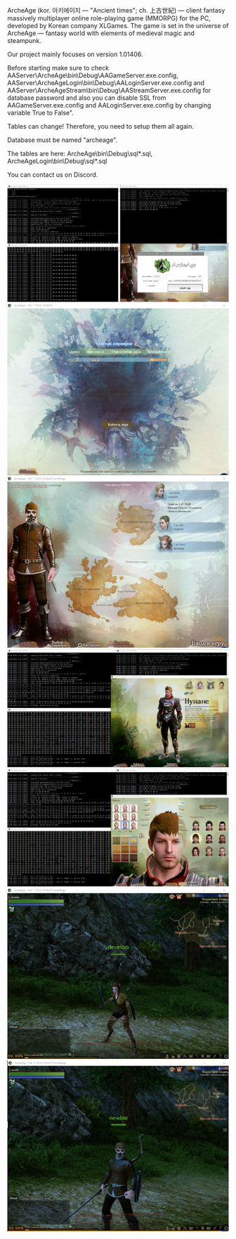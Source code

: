 ArcheAge (kor. 아키에이지 — "Ancient times"; ch. 上古世紀) — client fantasy massively multiplayer online role-playing game (MMORPG) for the PC, developed by Korean company XLGames. The game is set in the universe of ArcheAge — fantasy world with elements of medieval magic and steampunk.

Our project mainly focuses on version 1.01406.

Before starting make sure to check AAServer\ArcheAge\bin\Debug\AAGameServer.exe.config, AAServer\ArcheAgeLogin\bin\Debug\AALoginServer.exe.config and AAServer\ArcheAgeStream\bin\Debug\AAStreamServer.exe.config for database password and also you can disable SSL from AAGameServer.exe.config and AALoginServer.exe.config by changing variable True to False". 

Tables can change! Therefore, you need to setup them all again.

Database must be named "archeage".

The tables are here: ArcheAge\bin\Debug\sql\*.sql, ArcheAgeLogin\bin\Debug\sql\*.sql

You can contact us on Discord.

![avatar](/doc/img/Screenshot_1.png)
![avatar](/doc/img/Screenshot_9.png)
![avatar](/doc/img/Screenshot_10.png)
![avatar](/doc/img/Screenshot_11.png)
![avatar](/doc/img/Screenshot_12.png)
![avatar](/doc/img/Screenshot_14.png)
![avatar](/doc/img/Screenshot_15.png)
